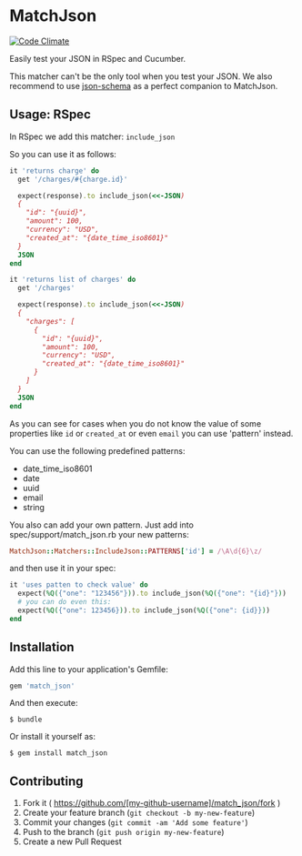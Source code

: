 # MatchJson
[![Code Climate](https://codeclimate.com/github/WhitePayments/match_json/badges/gpa.svg)](https://codeclimate.com/github/WhitePayments/match_json)

Easily test your JSON in RSpec and Cucumber.

This matcher can't be the only tool when you test your JSON. We also
recommend to use [json-schema](https://github.com/ruby-json-schema/json-schema)
as a perfect companion to MatchJson.

## Usage: RSpec

In RSpec we add this matcher: ```include_json```

So you can use it as follows:

```ruby
it 'returns charge' do
  get '/charges/#{charge.id}'

  expect(response).to include_json(<<-JSON)
  {
    "id": "{uuid}",
    "amount": 100,
    "currency": "USD",
    "created_at": "{date_time_iso8601}"
  }
  JSON
end

it 'returns list of charges' do
  get '/charges'

  expect(response).to include_json(<<-JSON)
  {
    "charges": [
      {
        "id": "{uuid}",
        "amount": 100,
        "currency": "USD",
        "created_at": "{date_time_iso8601}"
      }
    ]
  }
  JSON
end
```

As you can see for cases when you do not know the value of some properties like
```id``` or ```created_at``` or even ```email``` you can use 'pattern' instead.

You can use the following predefined patterns:

* date_time_iso8601
* date
* uuid
* email
* string

You also can add your own pattern. Just add into spec/support/match_json.rb your
new patterns:

```ruby
MatchJson::Matchers::IncludeJson::PATTERNS['id'] = /\A\d{6}\z/
```

and then use it in your spec:

```ruby
it 'uses patten to check value' do
  expect(%Q({"one": "123456"})).to include_json(%Q({"one": "{id}"}))
  # you can do even this:
  expect(%Q({"one": 123456})).to include_json(%Q({"one": {id}}))
end
```

## Installation

Add this line to your application's Gemfile:

```ruby
gem 'match_json'
```

And then execute:

    $ bundle

Or install it yourself as:

    $ gem install match_json

## Contributing

1. Fork it ( https://github.com/[my-github-username]/match_json/fork )
2. Create your feature branch (`git checkout -b my-new-feature`)
3. Commit your changes (`git commit -am 'Add some feature'`)
4. Push to the branch (`git push origin my-new-feature`)
5. Create a new Pull Request
